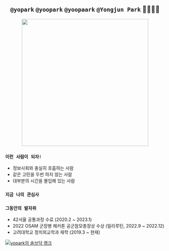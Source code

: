 <div align="center">

## `@yopark` `@yoopark` `@yoopaark` `@Yongjun Park` 🙇‍♂️🙇‍♂️

<img height="400px" src="https://media.wired.com/photos/5c57c3e3ce277c2cb23d575b/4:3/w_2749,h_2062,c_limit/Culture_Facebook_TheSocialNetwork.jpg" />

</div>

### `이런 사람이 되자!`
- 정보사회와 충실히 호흡하는 사람
- 같은 고민을 두번 하지 않는 사람
- 대부분의 시간을 몰입해 있는 사람

### `지금 나의 관심사`



### `그동안의 발자취`
- 42서울 공통과정 수료 (2020.2 ~ 2023.1)
- 2022 OSAM 군장병 해커톤 공군참모총장상 수상 (밀리루틴, 2022.9 ~ 2022.12)
- 고려대학교 정치외교학과 재학 (2019.3 ~ 현재)

[![yopark의 솔브닥 랭크](http://mazassumnida.wtf/api/mini/generate_badge?boj=yopark)](https://solved.ac/yopark)
